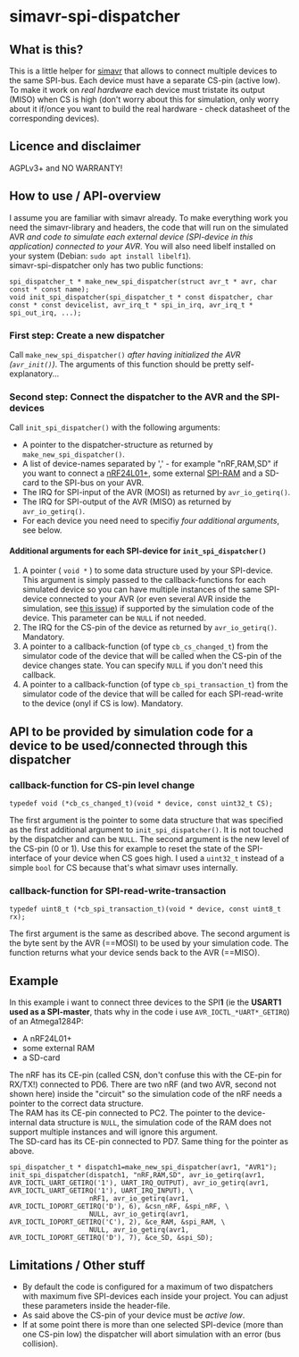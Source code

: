 # simavr-spi-dispatcher

## What is this?
This is a little helper for [simavr](https://github.com/buserror/simavr) that allows to connect multiple devices to the same SPI-bus. Each device must have a separate CS-pin (active low). To make it work on *real hardware* each device must tristate its output (MISO) when CS is high (don't worry about this for simulation, only worry about it if/once you want to build the real hardware - check datasheet of the corresponding devices).

## Licence and disclaimer
AGPLv3+ and NO WARRANTY!

## How to use / API-overview
I assume you are familiar with simavr already. To make everything work you need the simavr-library and headers, the code that will run on the simulated AVR *and code to simulate each external device (SPI-device in this application) connected to your AVR*. You will also need libelf installed on your system (Debian: `sudo apt install libelf1`).  
simavr-spi-dispatcher only has two public functions:
```
spi_dispatcher_t * make_new_spi_dispatcher(struct avr_t * avr, char const * const name);
void init_spi_dispatcher(spi_dispatcher_t * const dispatcher, char const * const devicelist, avr_irq_t * spi_in_irq, avr_irq_t * spi_out_irq, ...);
```

### First step: Create a new dispatcher
Call `make_new_spi_dispatcher()` *after having initialized the AVR (`avr_init()`)*. The arguments of this function should be pretty self-explanatory...

### Second step: Connect the dispatcher to the AVR and the SPI-devices
Call `init_spi_dispatcher()` with the following arguments:
* A pointer to the dispatcher-structure as returned by `make_new_spi_dispatcher()`.
* A list of device-names separated by ',' - for example "nRF,RAM,SD" if you want to connect a [nRF24L01+](https://github.com/kittennbfive/simavr-nRF24), some external [SPI-RAM](https://github.com/kittennbfive/simavr-RAM-23LCV512) and a SD-card to the SPI-bus on your AVR.
* The IRQ for SPI-input of the AVR (MOSI) as returned by `avr_io_getirq()`.
* The IRQ for SPI-output of the AVR (MISO) as returned by `avr_io_getirq()`.
* For each device you need need to specifiy *four additional arguments*, see below.

#### Additional arguments for each SPI-device for `init_spi_dispatcher()`
1) A pointer ( `void *` ) to some data structure used by your SPI-device. This argument is simply passed to the callback-functions for each simulated device so you can have multiple instances of the same SPI-device connected to your AVR (or even several AVR inside the simulation, see [this issue](https://github.com/buserror/simavr/issues/476)) if supported by the simulation code of the device. This parameter can be `NULL` if not needed.
2) The IRQ for the CS-pin of the device as returned by `avr_io_getirq()`. Mandatory.
3) A pointer to a callback-function (of type `cb_cs_changed_t`) from the simulator code of the device that will be called when the CS-pin of the device changes state. You can specify `NULL` if you don't need this callback.
4) A pointer to a callback-function (of type `cb_spi_transaction_t`) from the simulator code of the device that will be called for each SPI-read-write to the device (onyl if CS is low). Mandatory.

## API to be provided by simulation code for a device to be used/connected through this dispatcher
### callback-function for CS-pin level change
```
typedef void (*cb_cs_changed_t)(void * device, const uint32_t CS);
```
The first argument is the pointer to some data structure that was specified as the first additional argument to `init_spi_dispatcher()`. It is not touched by the dispatcher and can be `NULL`.
The second argument is the new level of the CS-pin (0 or 1). Use this for example to reset the state of the SPI-interface of your device when CS goes high. I used a `uint32_t` instead of a simple `bool` for CS because that's what simavr uses internally.

### callback-function for SPI-read-write-transaction
```
typedef uint8_t (*cb_spi_transaction_t)(void * device, const uint8_t rx);
```
The first argument is the same as described above.
The second argument is the byte sent by the AVR (==MOSI) to be used by your simulation code.
The function returns what your device sends back to the AVR (==MISO).

## Example
In this example i want to connect three devices to the SPI**1** (ie the **USART1 used as a SPI-master**, thats why in the code i use `AVR_IOCTL_*UART*_GETIRQ`) of an Atmega1284P:
* A nRF24L01+
* some external RAM
* a SD-card

The nRF has its CE-pin (called CSN, don't confuse this with the CE-pin for RX/TX!) connected to PD6. There are two nRF (and two AVR, second not shown here) inside the "circuit" so the simulation code of the nRF needs a pointer to the correct data structure.  
The RAM has its CE-pin connected to PC2. The pointer to the device-internal data structure is `NULL`, the simulation code of the RAM does not support multiple instances and will ignore this argument.  
The SD-card has its CE-pin connected to PD7. Same thing for the pointer as above.
```
spi_dispatcher_t * dispatch1=make_new_spi_dispatcher(avr1, "AVR1");
init_spi_dispatcher(dispatch1, "nRF,RAM,SD", avr_io_getirq(avr1, AVR_IOCTL_UART_GETIRQ('1'), UART_IRQ_OUTPUT), avr_io_getirq(avr1, AVR_IOCTL_UART_GETIRQ('1'), UART_IRQ_INPUT), \
					nRF1, avr_io_getirq(avr1, AVR_IOCTL_IOPORT_GETIRQ('D'), 6), &csn_nRF, &spi_nRF, \
					NULL, avr_io_getirq(avr1, AVR_IOCTL_IOPORT_GETIRQ('C'), 2), &ce_RAM, &spi_RAM, \
					NULL, avr_io_getirq(avr1, AVR_IOCTL_IOPORT_GETIRQ('D'), 7), &ce_SD, &spi_SD);
```

## Limitations / Other stuff
* By default the code is configured for a maximum of two dispatchers with maximum five SPI-devices each inside your project. You can adjust these parameters inside the header-file.
* As said above the CS-pin of your device must be *active low*.
* If at some point there is more than one selected SPI-device (more than one CS-pin low) the dispatcher will abort simulation with an error (bus collision).
